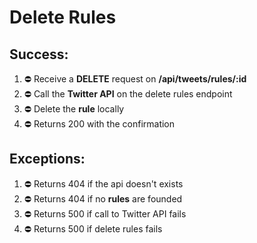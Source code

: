 # Delete Rules

## Success:
1. ⛔️ Receive a **DELETE** request on **/api/tweets/rules/:id**
2. ⛔️ Call the **Twitter API** on the delete rules endpoint
3. ⛔️ Delete the **rule** locally
4. ⛔️ Returns 200 with the confirmation

## Exceptions:
1. ⛔️ Returns 404 if the api doesn't exists
3. ⛔️ Returns 404 if no **rules** are founded
4. ⛔️ Returns 500 if call to Twitter API fails
5. ⛔️ Returns 500 if delete rules fails
